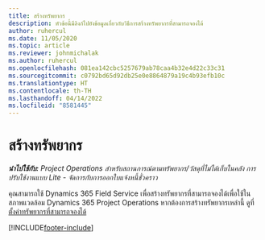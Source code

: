 ```yaml
---
title: สร้างทรัพยากร
description: หัวข้อนี้มีลิงก์ไปยังข้อมูลเกี่ยวกับวิธีการสร้างทรัพยากรที่สามารถจองได้
author: ruhercul
ms.date: 11/05/2020
ms.topic: article
ms.reviewer: johnmichalak
ms.author: ruhercul
ms.openlocfilehash: 081ea142cbc5257679ab78caa4b32e4d22c33c31
ms.sourcegitcommit: c0792bd65d92db25e0e8864879a19c4b93efb10c
ms.translationtype: HT
ms.contentlocale: th-TH
ms.lasthandoff: 04/14/2022
ms.locfileid: "8581445"
---
```

# <a name="create-resources"></a>สร้างทรัพยากร

_**นำไปใช้กับ:** Project Operations สำหรับสถานการณ์ตามทรัพยากร/วัสดุที่ไม่ได้เก็บในคลัง การปรับใช้งานแบบ Lite - จัดการกับการออกใบแจ้งหนี้ชั่วคราว_

คุณสามารถใช้ Dynamics 365 Field Service เพื่อสร้างทรัพยากรที่สามารถจองได้เพื่อใช้ในสภาพแวดล้อม Dynamics 365 Project Operations หากต้องการสร้างทรัพยากรเหล่านี้ ดูที่ [ตั้งค่าทรัพยากรที่สามารถจองได้](/dynamics365/field-service/set-up-bookable-resources)


[!INCLUDE[footer-include](../includes/footer-banner.md)]
